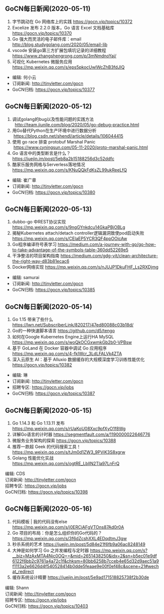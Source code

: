 ## GoCN每日新闻(2020-05-11)

1.  字节跳动在 Go 网络库上的实践 https://gocn.vip/topics/10372
2.  Excelize 发布 2.2.0 版本，Go 语言 Excel 文档基础库 https://gocn.vip/topics/10370
3.  Go 强大而灵活的电子邮件库：email http://blog.studygolang.com/2020/05/email-lib
4.  vscode 安装go第三方扩展包填坑记录的详细教程  https://www.zhangshengrong.com/p/3mNmdnoYaj/
5. 可视化 Kubernetes 微服务应用 https://mp.weixin.qq.com/s/eps5pkocUwlWcZhB3fdJIQ

- 编辑: 何小云 
- 订阅新闻: http://tinyletter.com/gocn
- GoCN归档: https://gocn.vip/topics/10377



## GoCN每日新闻(2020-05-12)

1.  调试golang的bug以及性能问题的实践方法    http://team.jiunile.com/blog/2020/05/go-debug-practice.html
2.  用Go替代Python在生产环境中进行数据分析   https://blog.csdn.net/shendl/article/details/106044415
3.  使用 go race 排查 protobuf Marshal Panic    https://www.cyningsun.com/05-11-2020/proto-marshal-panic.html
4.  Go 语言中的类型断言是什么？ https://juejin.im/post/5eb8a2b15188256d3c52ddfc
5.  酷家乐服务网格与Serverless落地情况 https://mp.weixin.qq.com/s/KNuQQkFdKsZL99ukReeLfQ

- 编辑: 崔广章 
- 订阅新闻: http://tinyletter.com/gocn
- GoCN归档: https://gocn.vip/topics/10380

## GoCN每日新闻(2020-05-13)

1. dubbo-go 中REST协议实现 https://mp.weixin.qq.com/s/9ngGYnkdcu14GkaPBjOBLg
2. 揭秘Kubernetes attach/detach controller逻辑漏洞致使pod启动失败 https://mp.weixin.qq.com/s/CElaEP5YCR3QF4ppOOicAw
3. Go程序编译符号表学习 https://medium.com/a-journey-with-go/go-how-to-take-advantage-of-the-symbols-table-360dd52269e5
4. 干净整洁的项目架构指南 https://medium.com/gdg-vit/clean-architecture-the-right-way-d83b81ecac6
5. Docker网络实现 https://mp.weixin.qq.com/s/nJUJP1DkuFHF_Ls2RXDjmg

- 编辑: samurai 
- 订阅新闻: http://tinyletter.com/gocn
- GoCN归档: https://gocn.vip/topics/10385

## GoCN每日新闻(2020-05-14)

1. Go 1.15 带来了些什么 https://lwn.net/SubscriberLink/820217/47ed80088c03b18d/
2. Go的一种快速脚本语言 https://github.com/d5/tengo
3. 如何在Google Kubernetes Engine上运行HA MySQL https://mp.weixin.qq.com/s/woQkOCGxwmkGb2b0-VPBsw
4. 基于 GoLand 在 Docker 容器中调试 Go 应用程序 https://mp.weixin.qq.com/s/4-fkIWcr_3LdLFALVk4ZTA
5. 深入云原生 AI：基于 Alluxio 数据缓存的大规模深度学习训练性能优化 https://gocn.vip/topics/10382

- 编辑: 琳 
- 订阅新闻: http://tinyletter.com/gocn
- 招聘专区: https://gocn.vip/jobs
- GoCN归档: https://gocn.vip/topics/10387

## GoCN每日新闻(2020-05-15)

1. Go 1.14.3 和 Go 1.13.11 发布 https://mp.weixin.qq.com/s/rUaKoU08Xxc9pfXyO1f8Wg
2. 详解Go语言的计时器 https://segmentfault.com/a/1190000022646776
3. 微服务业务架构的探索 https://gocn.vip/topics/10388 
4. 推荐一款超 Geek 的代码搜索工具！https://mp.weixin.qq.com/s/tJm0d1ZW3_9PViK3S8xgrw
5. Golang 性能优化实战 https://mp.weixin.qq.com/s/ogtRE_LbllN2Tla97LnFrQ

编辑: CDS  
订阅新闻: http://tinyletter.com/gocn  
招聘专区: https://gocn.vip/jobs  
GoCN归档: https://gocn.vip/topics/10398

## GoCN每日新闻(2020-05-16)

1. 代码模板 | 我的代码没有else https://mp.weixin.qq.com/s/j0ERCjAFgVTOns87Ad0r0A
2. Go 项目的布局：你是怎么组织你的Go代码的？
 https://mp.weixin.qq.com/s/3f6dZcshXXL4EDqdtmJ3gw
3. 秒杀系统的艺术 https://juejin.im/post/5d84e21f6fb9a06ac8248149
4. 大神是如何学习 Go 之并发编程与定时器
https://mp.weixin.qq.com/s?__biz=MzAxMTA4Njc0OQ==&mid=2651438250&idx=2&sn=b5ec01e9df6122f6bb2c9761a4a72c1f&chksm=80bb6258b7cceb4e65d32d9aec51a9f1113a2e6626d4f540528414b0dde5feaae9e00f0ef48c&scene=21#wechat_redirect
5. 缓存系统设计精要
 https://juejin.im/post/5e9ad171518825738f2b30de

编辑: Shann  
订阅新闻: http://tinyletter.com/gocn  
招聘专区: https://gocn.vip/jobs  
GoCN归档: https://gocn.vip/topics/10403